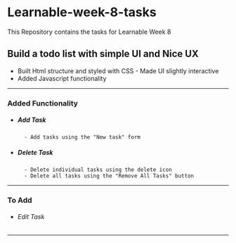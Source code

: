 # Learnable-week-8-tasks

This Repository contains the tasks for Learnable Week 8

## Build a todo list with simple UI and Nice UX

- Built Html structure and styled with CSS - Made UI slightly interactive
- Added Javascript functionality

---

### Added Functionality

- ##### Add Task

        - Add tasks using the "New task" form

- ##### Delete Task

        - Delete individual tasks using the delete icon
        - Delete all tasks using the "Remove All Tasks" button

---

### To Add

- ###### Edit Task

---
